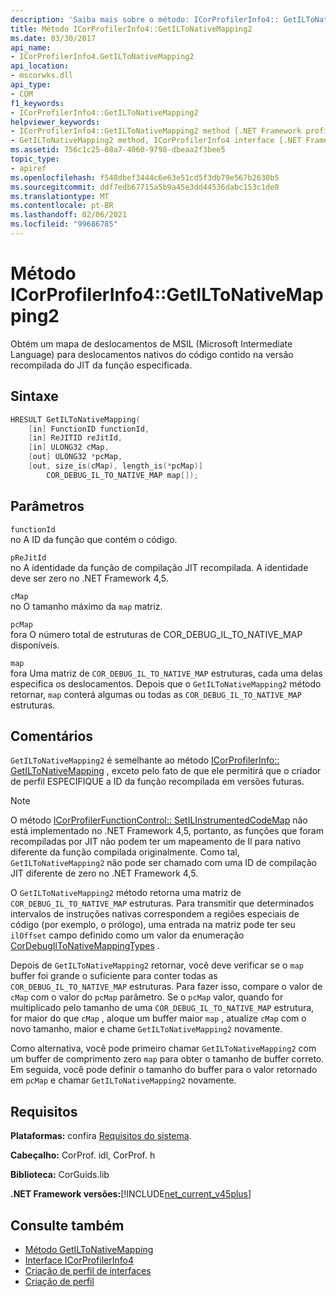 ```yaml
---
description: 'Saiba mais sobre o método: ICorProfilerInfo4:: GetILToNativeMapping2'
title: Método ICorProfilerInfo4::GetILToNativeMapping2
ms.date: 03/30/2017
api_name:
- ICorProfilerInfo4.GetILToNativeMapping2
api_location:
- mscorwks.dll
api_type:
- COM
f1_keywords:
- ICorProfilerInfo4::GetILToNativeMapping2
helpviewer_keywords:
- ICorProfilerInfo4::GetILToNativeMapping2 method [.NET Framework profiling]
- GetILToNativeMapping2 method, ICorProfilerInfo4 interface [.NET Framework profiling]
ms.assetid: 756c1c25-08a7-4060-9798-dbeaa2f3bee5
topic_type:
- apiref
ms.openlocfilehash: f548dbef3444c6e63e51cd5f3db79e567b2630b5
ms.sourcegitcommit: ddf7edb67715a5b9a45e3dd44536dabc153c1de0
ms.translationtype: MT
ms.contentlocale: pt-BR
ms.lasthandoff: 02/06/2021
ms.locfileid: "99686785"
---
```

# <a name="icorprofilerinfo4getiltonativemapping2-method"></a>Método ICorProfilerInfo4::GetILToNativeMapping2

Obtém um mapa de deslocamentos de MSIL (Microsoft Intermediate Language) para deslocamentos nativos do código contido na versão recompilada do JIT da função especificada.  
  
## <a name="syntax"></a>Sintaxe  
  
```cpp  
HRESULT GetILToNativeMapping(  
    [in] FunctionID functionId,  
    [in] ReJITID reJitId,  
    [in] ULONG32 cMap,  
    [out] ULONG32 *pcMap,  
    [out, size_is(cMap), length_is(*pcMap)]  
        COR_DEBUG_IL_TO_NATIVE_MAP map[]);  
```  
  
## <a name="parameters"></a>Parâmetros  

 `functionId`  
 no A ID da função que contém o código.  
  
 `pReJitId`  
 no A identidade da função de compilação JIT recompilada. A identidade deve ser zero no .NET Framework 4,5.  
  
 `cMap`  
 no O tamanho máximo da `map` matriz.  
  
 `pcMap`  
 fora O número total de estruturas de COR_DEBUG_IL_TO_NATIVE_MAP disponíveis.  
  
 `map`  
 fora Uma matriz de `COR_DEBUG_IL_TO_NATIVE_MAP` estruturas, cada uma delas especifica os deslocamentos. Depois que o `GetILToNativeMapping2` método retornar, `map` conterá algumas ou todas as `COR_DEBUG_IL_TO_NATIVE_MAP` estruturas.  
  
## <a name="remarks"></a>Comentários  

 `GetILToNativeMapping2` é semelhante ao método [ICorProfilerInfo:: GetILToNativeMapping](icorprofilerinfo-getiltonativemapping-method.md) , exceto pelo fato de que ele permitirá que o criador de perfil ESPECIFIQUE a ID da função recompilada em versões futuras.  
  
> [!NOTE]
> O método [ICorProfilerFunctionControl:: SetILInstrumentedCodeMap](icorprofilerfunctioncontrol-setilinstrumentedcodemap-method.md) não está implementado no .NET Framework 4,5, portanto, as funções que foram recompiladas por JIT não podem ter um mapeamento de Il para nativo diferente da função compilada originalmente. Como tal, `GetILToNativeMapping2` não pode ser chamado com uma ID de compilação JIT diferente de zero no .NET Framework 4,5.  
  
 O `GetILToNativeMapping2` método retorna uma matriz de `COR_DEBUG_IL_TO_NATIVE_MAP` estruturas. Para transmitir que determinados intervalos de instruções nativas correspondem a regiões especiais de código (por exemplo, o prólogo), uma entrada na matriz pode ter seu `ilOffset` campo definido como um valor da enumeração [CorDebugIlToNativeMappingTypes](../debugging/cordebugiltonativemappingtypes-enumeration.md) .  
  
 Depois de `GetILToNativeMapping2` retornar, você deve verificar se o `map` buffer foi grande o suficiente para conter todas as `COR_DEBUG_IL_TO_NATIVE_MAP` estruturas. Para fazer isso, compare o valor de `cMap` com o valor do `pcMap` parâmetro. Se o `pcMap` valor, quando for multiplicado pelo tamanho de uma `COR_DEBUG_IL_TO_NATIVE_MAP` estrutura, for maior do que `cMap` , aloque um buffer maior `map` , atualize `cMap` com o novo tamanho, maior e chame `GetILToNativeMapping2` novamente.  
  
 Como alternativa, você pode primeiro chamar `GetILToNativeMapping2` com um buffer de comprimento zero `map` para obter o tamanho de buffer correto. Em seguida, você pode definir o tamanho do buffer para o valor retornado em `pcMap` e chamar `GetILToNativeMapping2` novamente.  
  
## <a name="requirements"></a>Requisitos  

 **Plataformas:** confira [Requisitos do sistema](../../get-started/system-requirements.md).  
  
 **Cabeçalho:** CorProf. idl, CorProf. h  
  
 **Biblioteca:** CorGuids.lib  
  
 **.NET Framework versões:**[!INCLUDE[net_current_v45plus](../../../../includes/net-current-v45plus-md.md)]  
  
## <a name="see-also"></a>Consulte também

- [Método GetILToNativeMapping](icorprofilerinfo-getiltonativemapping-method.md)
- [Interface ICorProfilerInfo4](icorprofilerinfo4-interface.md)
- [Criação de perfil de interfaces](profiling-interfaces.md)
- [Criação de perfil](index.md)
